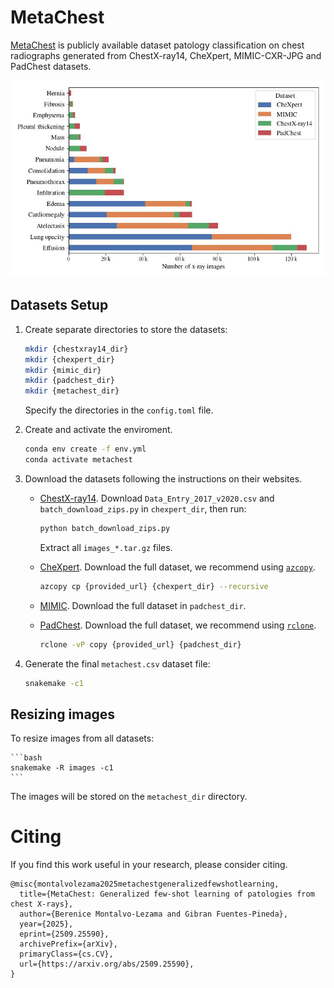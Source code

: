 # MetaChest

[MetaChest](https://bereml.github.io/metachest/) is publicly available dataset patology classification on chest radiographs generated from ChestX-ray14, CheXpert, MIMIC-CXR-JPG and PadChest datasets.

![Metachest distribution](metachest.jpg)

## Datasets Setup

1. Create separate directories to store the datasets:
    ```bash
    mkdir {chestxray14_dir}
    mkdir {chexpert_dir}
    mkdir {mimic_dir}
    mkdir {padchest_dir}
    mkdir {metachest_dir}
    ```
    Specify the directories in the `config.toml` file.

2. Create and activate the enviroment.
    ```bash
    conda env create -f env.yml
    conda activate metachest
    ```

3. Download the datasets following the instructions on their websites.

    * [ChestX-ray14](https://nihcc.app.box.com/v/ChestXray-NIHCC/folder/36938765345). Download `Data_Entry_2017_v2020.csv` and `batch_download_zips.py` in `chexpert_dir`, then run:
        ```bash
        python batch_download_zips.py
        ```
        Extract all `images_*.tar.gz` files.

    * [CheXpert](https://stanfordmlgroup.github.io/competitions/chexpert/). Download the full dataset, we recommend using [`azcopy`](https://learn.microsoft.com/en-us/azure/storage/common/storage-use-azcopy-v10?tabs=dnf).
        ```bash
        azcopy cp {provided_url} {chexpert_dir} --recursive
        ```

    * [MIMIC](https://physionet.org/content/mimic-cxr-jpg/2.0.0/). Download the full dataset in `padchest_dir`.

    * [PadChest](https://bimcv.cipf.es/bimcv-projects/padchest/). Download the full dataset, we recommend using [`rclone`](https://rclone.org/install/).
        ```bash
        rclone -vP copy {provided_url} {padchest_dir}
        ```

4. Generate the final `metachest.csv` dataset file:
    ```bash
    snakemake -c1
    ```


## Resizing images

To resize images from all datasets:

    ```bash
    snakemake -R images -c1
    ```

The images will be stored on the `metachest_dir` directory.

# Citing

If you find this work useful in your research, please consider citing.


    @misc{montalvolezama2025metachestgeneralizedfewshotlearning,
      title={MetaChest: Generalized few-shot learning of patologies from chest X-rays}, 
      author={Berenice Montalvo-Lezama and Gibran Fuentes-Pineda},
      year={2025},
      eprint={2509.25590},
      archivePrefix={arXiv},
      primaryClass={cs.CV},
      url={https://arxiv.org/abs/2509.25590}, 
    }

